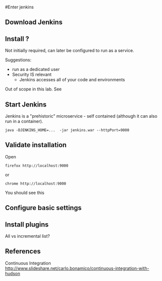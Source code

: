

#Enter jenkins

## Download Jenkins

## Install ?
Not initially required, can later be configured to run as a service.

Suggestions:
* run as a dedicated user
* Security IS relevant
  * Jenkins accesses all of your code and environments

Out of scope in this lab. See

## Start Jenkins
Jenkins is a "prehistoric" microservice - self contained (although it can also run in a container).

```
java -DJENKINS_HOME=...  -jar jenkins.war --httpPort=9000
```

## Validate installation
Open

```
firefox http://localhost:9000
```
or
```
chrome http://localhost:9000
```

You should see this


## Configure basic settings


## Install plugins
All vs incremental list?


## References
Continuous Integration
http://www.slideshare.net/carlo.bonamico/continuous-integration-with-hudson

